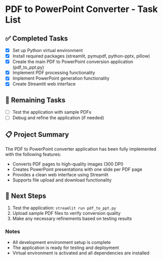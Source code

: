 
# PDF to PowerPoint Converter - Task List

## ✅ Completed Tasks
- [x] Set up Python virtual environment
- [x] Install required packages (streamlit, pymupdf, python-pptx, pillow)
- [x] Create the main PDF to PowerPoint conversion application (pdf_to_ppt.py)
- [x] Implement PDF processing functionality
- [x] Implement PowerPoint generation functionality
- [x] Create Streamlit web interface

## 🔲 Remaining Tasks
- [ ] Test the application with sample PDFs
- [ ] Debug and refine the application (if needed)

## 📋 Project Summary
The PDF to PowerPoint converter application has been fully implemented with the following features:
- Converts PDF pages to high-quality images (300 DPI)
- Creates PowerPoint presentations with one slide per PDF page
- Provides a clean web interface using Streamlit
- Supports file upload and download functionality

## 🚀 Next Steps
1. Test the application: `streamlit run pdf_to_ppt.py`
2. Upload sample PDF files to verify conversion quality
3. Make any necessary refinements based on testing results

### Notes
- All development environment setup is complete
- The application is ready for testing and deployment
- Virtual environment is activated and all dependencies are installed